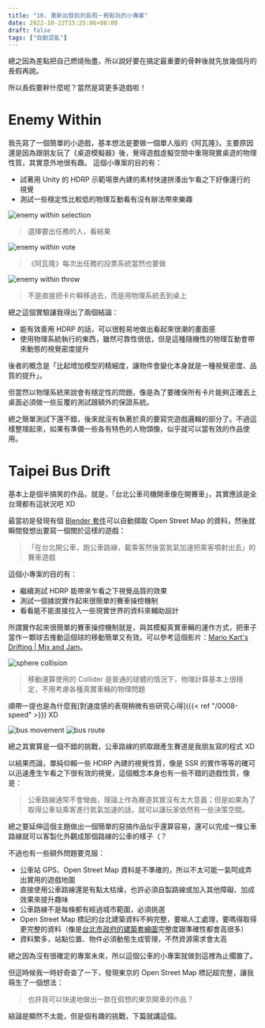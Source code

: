```yaml
---
title: "10. 重新出發前的長假－輕鬆玩的小專案"
date: 2022-10-22T15:25:06+08:00
draft: false
tags: ["自動混亂"]
---
```


總之因為差點把自己燃燒殆盡，所以說好要在搞定最重要的骨幹後就先放幾個月的長假再說。

所以長假要幹什麼呢？當然是寫更多遊戲啦！

# Enemy Within

我先寫了一個簡單的小遊戲，基本想法是要做一個單人版的《阿瓦隆》。主要原因還是因為跟朋友玩了《桌遊模擬器》後，覺得遊戲虛擬空間中重現現實桌遊的物理性質，其實意外地很有趣。
這個小專案的目的有：

- 試著用 Unity 的 HDRP 示範場景內建的素材快速拼湊出乍看之下好像還行的視覺
- 測試一些穩定性比較低的物理互動看有沒有辦法帶來樂趣

![enemy within selection](/images/posts/autopanic-devlog/0010/1.gif)

> 選擇要出任務的人，看結果

![enemy within vote](/images/posts/autopanic-devlog/0010/2.gif)

> 《阿瓦隆》每次出任務的投票系統當然也要做

![enemy within throw](/images/posts/autopanic-devlog/0010/3.gif)

> 不是直接把卡片瞬移過去，而是用物理系統丟到桌上

總之這個實驗讓我得出了兩個結論：

- 能有效善用 HDRP 的話，可以很輕易地做出看起來很潮的畫面感
- 使用物理系統執行的東西，雖然可靠性很低，但是這種隨機性的物理互動會帶來動態的視覺密度提升

後者的概念是「比起增加模型的精細度，讓物件會變化本身就是一種視覺密度、品質的提升」。

但當然以物理系統來說會有穩定性的問題，像是為了要確保所有卡片能夠正確丟上桌面必須做一些反覆的測試跟額外的保證系統。

總之簡單測試下還不錯，後來就沒有執著於真的要寫完遊戲邏輯的部分了。不過這樣整理起來，如果有準備一些各有特色的人物頭像，似乎就可以當有效的作品使用。


# Taipei Bus Drift
基本上是個半搞笑的作品，就是，「台北公車司機開車像在開賽車」，其實應該是全台灣都有這狀況吧 XD

最當初是發現有個 [Blender 套件](https://github.com/domlysz/BlenderGIS)可以自動擷取 Open Street Map 的資料，然後就瞬間發想出要寫一個關於這樣的遊戲：

> 「在台北開公車，跑公車路線，載乘客然後當氮氣加速把乘客噴射出去」的賽車遊戲

這個小專案的目的有：

- 繼續測試 HDRP 能帶來乍看之下視覺品質的效果
- 測試一個據說實作起來很簡單的賽車操控機制
- 看看能不能直接拉入一些現實世界的資料來輔助設計

所謂實作起來很簡單的賽車操控機制就是，與其模擬真實車輛的運作方式，把車子當作一顆球去推動這個球的移動簡單又有效。可以參考這個影片：[Mario Kart's Drifting | Mix and Jam](https://youtu.be/Ki-tWT50cEQ)。

![sphere collision](/images/posts/autopanic-devlog/0010/4.png)

> 移動運算使用的 Collider 是普通的球體的情況下，物理計算基本上很穩定，不用考慮各種真實車輛的物理問題

順帶一提也是為什麼我[對速度感的表現稍微有些研究心得]({{< ref "/0008-speed" >}}) XD

![bus movement](/images/posts/autopanic-devlog/0010/5.gif)
![bus route](/images/posts/autopanic-devlog/0010/6.gif)

總之其實算是一個不錯的挑戰，公車路線的抓取跟產生賽道是我朋友寫的程式 XD

以結果而論，單純仰賴一些 HDRP 內建的視覺性質，像是 SSR 的實作等等的確可以迅速產生乍看之下很有效的視覺，這個概念本身也有一些不錯的遊戲性質，像是：

> 公車路線通常不會彎曲，理論上作為賽道其實沒有太大意義；但是如果為了取得公車站乘客進行氮氣加速的話，就可以讓玩家依然有一些決策空間。

總之要延伸這個主題做出一個簡單的惡搞作品似乎還算容易，還可以完成一條公車路線就可以客製化外觀成那個路線的公車的樣子（？

不過也有一些額外問題要克服：

- 公車站 GPS、Open Street Map 資料是不準確的，所以不太可能一氣呵成弄出實用的遊戲地圖
- 直接使用公車路線還是有點太枯燥，也許必須自製路線或加入其他障礙、加成效果來提升趣味
- 公車路線不是每條都有經過城市範圍，必須挑選
- Open Street Map 標記的台北建築資料不夠完整，要嘛人工處理，要嗎得取得更完整的資料（像是[台北市政府的建築套繪圖](https://addr.gov.taipei/M2019/indexPwd.aspx#)完整度跟準確性都會高很多）
- 資料繁多，站點位置、物件必須動態生成管理，不然資源需求會太高

總之因為沒有很確定的專案未來，所以這個公車的小專案就做到這裡為止擱置了。

但這時候我一時好奇查了一下，發現東京的 Open Street Map 標記超完整，讓我萌生了一個想法：

> 也許我可以快速地做出一款在假想的東京開車的作品？

結論是顯然不太能，但是個有趣的挑戰，下篇就講這個。